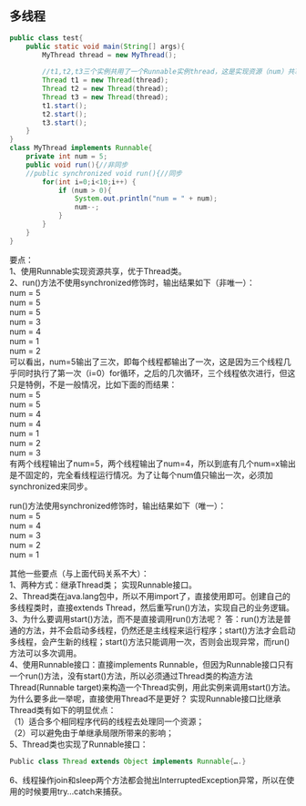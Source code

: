 多线程
-----

```Java
public class test{
	public static void main(String[] args){
		MyThread thread = new MyThread();
		
		//t1,t2,t3三个实例共用了一个Runnable实例thread，这是实现资源（num）共享的本质
        Thread t1 = new Thread(thread);
        Thread t2 = new Thread(thread);
        Thread t3 = new Thread(thread);
        t1.start();
        t2.start();
        t3.start();
	}
}
class MyThread implements Runnable{
    private int num = 5;
	public void run(){//非同步
    //public synchronized void run(){//同步
        for(int i=0;i<10;i++) {
            if (num > 0){
                System.out.println("num = " + num);
                num--;
            }
        }
    }
}
```

要点：<br>
1、使用Runnable实现资源共享，优于Thread类。<br>
2、run()方法不使用synchronized修饰时，输出结果如下（非唯一）：<br>
num = 5<br>
num = 5<br>
num = 5<br>
num = 3<br>
num = 4<br>
num = 1<br>
num = 2<br>
可以看出，num=5输出了三次，即每个线程都输出了一次，这是因为三个线程几乎同时执行了第一次（i=0）for循环，之后的几次循环，三个线程依次进行，但这只是特例，不是一般情况，比如下面的而结果：<br>
num = 5<br>
num = 5<br>
num = 4<br>
num = 4<br>
num = 1<br>
num = 2<br>
num = 3<br>
有两个线程输出了num=5，两个线程输出了num=4，所以到底有几个num=x输出是不固定的，完全看线程运行情况。为了让每个num值只输出一次，必须加synchronized来同步。<br>

run()方法使用synchronized修饰时，输出结果如下（唯一）：<br>
num = 5<br>
num = 4<br>
num = 3<br>
num = 2<br>
num = 1<br>

其他一些要点（与上面代码关系不大）：<br>
1、两种方式：继承Thread类； 实现Runnable接口。<br>
2、Thread类在java.lang包中，所以不用import了，直接使用即可。创建自己的多线程类时，直接extends Thread，然后重写run()方法，实现自己的业务逻辑。<br>
3、为什么要调用start()方法，而不是直接调用run()方法呢？ 答：run()方法是普通的方法，并不会启动多线程，仍然还是主线程来运行程序；start()方法才会启动多线程，会产生新的线程；start()方法只能调用一次，否则会出现异常，而run()方法可以多次调用。<br>
4、使用Runnable接口：直接implements Runnable，但因为Runnable接口只有一个run()方法，没有start()方法，所以必须通过Thread类的构造方法Thread(Runnable target)来构造一个Thread实例，用此实例来调用start()方法。<br>
为什么要多此一举呢，直接使用Thread不是更好？ 实现Runnable接口比继承Thread类有如下的明显优点：<br>
（1）适合多个相同程序代码的线程去处理同一个资源；<br>
（2）可以避免由于单继承局限所带来的影响； <br>
5、Thread类也实现了Runnable接口：
```Java
Public class Thread extends Object implements Runnable{….}
```
6、线程操作join和sleep两个方法都会抛出InterruptedException异常，所以在使用的时候要用try…catch来捕获。<br>
